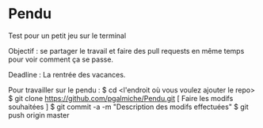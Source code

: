 # Pendu
Test pour un petit jeu sur le terminal

Objectif : se partager le travail et faire des pull requests en même temps pour voir comment ça se passe.

Deadline : La rentrée des vacances.

Pour travailler sur le pendu :
$ cd <l'endroit où vous voulez ajouter le repo>
$ git clone https://github.com/pgalmiche/Pendu.git
[ Faire les modifs souhaitées ]
$ git commit -a -m "Description des modifs effectuées"
$ git push origin master

